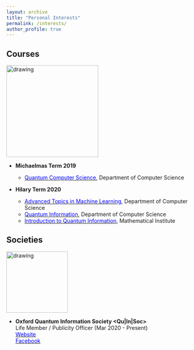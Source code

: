 ```yaml
---
layout: archive
title: "Personal Interests"
permalink: /interests/
author_profile: true
---
```

## Courses  
<a><img src="https://leonndong.github.io/images/oxford.png" alt="drawing" width="240px"/></a>  
* **Michaelmas Term 2019**  
  + [<span style="color:blue">Quantum Computer Science</span>](https://www.cs.ox.ac.uk/teaching/courses/2019-2020/quantum/), Department of Computer Science  
  
* **Hilary Term 2020**  
  + [<span style="color:blue">Advanced Topics in Machine Learning</span>](https://www.cs.ox.ac.uk/teaching/courses/2019-2020/advml/), Department of Computer Science  
  + [<span style="color:blue">Quantum Information</span>](https://www.cs.ox.ac.uk/teaching/courses/2019-2020/qi/), Department of Computer Science  
  + [<span style="color:blue">Introduction to Quantum Information</span>](https://www.arturekert.com/quantum), Mathematical Institute  


## Societies
<a><img src="https://leonndong.github.io/images/qis.jpg" alt="drawing" width="160px"/></a>  
* **Oxford Quantum Information Society <Qu|In|Soc>**  
  Life Member / Publicity Officer (Mar 2020 - Present)  
  [<span style="color:blue">Website</span>](https://quantum-information-society.webnode.co.uk/)  
  [<span style="color:blue">Facebook</span>](https://www.facebook.com/quantuminfosoc/)  
